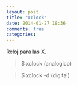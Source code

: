 ```yaml
---
layout: post
title: "xclock"
date: 2014-01-27 18:36
comments: true
categories: 
---
```

Reloj para las X.

>$ xclock (analogico)

>$ xclock -d (digital)

